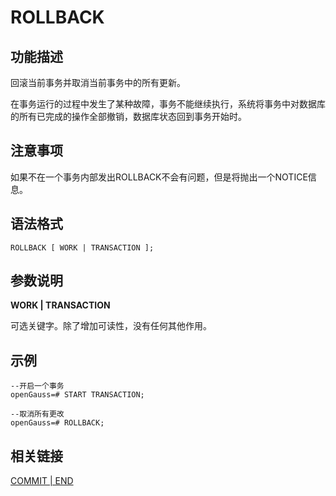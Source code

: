 # ROLLBACK<a name="ZH-CN_TOPIC_0289900944"></a>

## 功能描述<a name="zh-cn_topic_0283137047_zh-cn_topic_0237122180_zh-cn_topic_0059778963_s332087a99fa4409188f6347dab075098"></a>

回滚当前事务并取消当前事务中的所有更新。

在事务运行的过程中发生了某种故障，事务不能继续执行，系统将事务中对数据库的所有已完成的操作全部撤销，数据库状态回到事务开始时。

## 注意事项<a name="zh-cn_topic_0283137047_zh-cn_topic_0237122180_zh-cn_topic_0059778963_s455120172ee44e1fbbb8af4e9b74e049"></a>

如果不在一个事务内部发出ROLLBACK不会有问题，但是将抛出一个NOTICE信息。

## 语法格式<a name="zh-cn_topic_0283137047_zh-cn_topic_0237122180_zh-cn_topic_0059778963_se0444f532b0e48bfafa13bbed139ef4a"></a>

```
ROLLBACK [ WORK | TRANSACTION ];
```

## 参数说明<a name="zh-cn_topic_0283137047_zh-cn_topic_0237122180_zh-cn_topic_0059778963_scd7892be945e4ac7bfffeb96178c5ba9"></a>

**WORK | TRANSACTION**

可选关键字。除了增加可读性，没有任何其他作用。

## 示例<a name="zh-cn_topic_0283137047_zh-cn_topic_0237122180_zh-cn_topic_0059778963_s29be3deb19b740fba171f9403a8e4318"></a>

```
--开启一个事务
openGauss=# START TRANSACTION;

--取消所有更改
openGauss=# ROLLBACK;
```

## 相关链接<a name="zh-cn_topic_0283137047_zh-cn_topic_0237122180_zh-cn_topic_0059778963_s1745a25c568b45c7ad9475ba14714358"></a>

[COMMIT | END](COMMIT-END.md)
